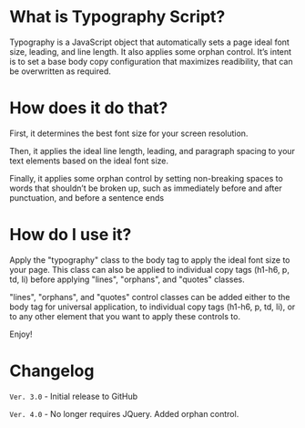 What is Typography Script?
==========================

Typography is a JavaScript object that automatically sets a page ideal font size, leading, and line length. It also applies some orphan control. It’s intent is to set a base body copy configuration that maximizes readibility, that can be overwritten as required.

How does it do that?
====================
First, it determines the best font size for your screen resolution.

Then, it applies the ideal line length, leading, and paragraph spacing to your text elements based on the ideal font size.

Finally, it applies some orphan control by setting non-breaking spaces to words that shouldn’t be broken up, such as immediately before and after punctuation, and before a sentence ends


How do I use it?
================
Apply the "typography" class to the body tag to apply the ideal font size to your page. This class can also be applied to individual copy tags (h1-h6, p, td, li) before applying "lines", "orphans", and "quotes" classes.

"lines", "orphans", and "quotes" control classes can be added either to the body tag for universal application, to individual copy tags (h1-h6, p, td, li), or to any other element that you want to apply these controls to.

Enjoy!


Changelog
=========
`Ver. 3.0` - Initial release to GitHub

`Ver. 4.0` - No longer requires JQuery. Added orphan control.
